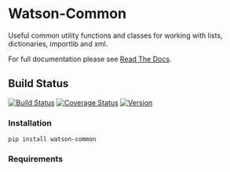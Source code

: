 Watson-Common
=============

Useful common utility functions and classes for working with lists,
dictionaries, importlib and xml.

For full documentation please see [Read The
Docs](http://watson-common.readthedocs.org/).

Build Status
------------

[![Build
Status](https://img.shields.io/travis/watsonpy/watson-common.svg?maxAge=2592000)](https://travis-ci.org/watsonpy/watson-common)
[![Coverage
Status](https://img.shields.io/coveralls/watsonpy/watson-common.svg?maxAge=2592000)](https://coveralls.io/r/watsonpy/watson-common)
[![Version](https://img.shields.io/pypi/v/watson-common.svg?maxAge=2592000)](https://pypi.python.org/pypi/watson-common/)

### Installation

`pip install watson-common`

### Requirements
